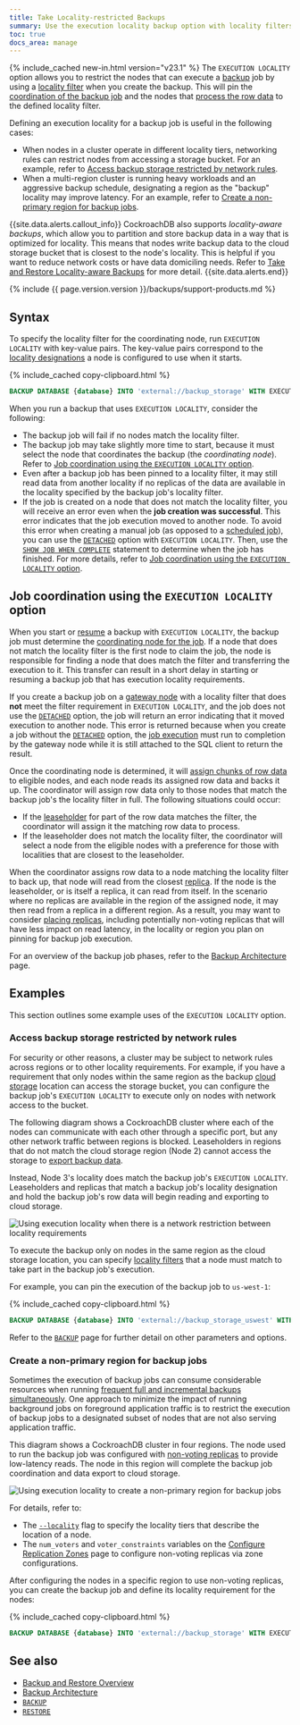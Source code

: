 ```yaml
---
title: Take Locality-restricted Backups
summary: Use the execution locality backup option with locality filters to restrict the nodes that can execute a backup job.
toc: true
docs_area: manage
---
```


{% include_cached new-in.html version="v23.1" %} The `EXECUTION LOCALITY` option allows you to restrict the nodes that can execute a [backup](backup.html) job by using a [locality filter](cockroach-start.html#locality) when you create the backup. This will pin the [coordination of the backup job](backup-architecture.html#job-creation-phase) and the nodes that [process the row data](backup-architecture.html#export-phase) to the defined locality filter. 

Defining an execution locality for a backup job is useful in the following cases:

- When nodes in a cluster operate in different locality tiers, networking rules can restrict nodes from accessing a storage bucket. For an example, refer to [Access backup storage restricted by network rules](#access-backup-storage-restricted-by-network-rules).
- When a multi-region cluster is running heavy workloads and an aggressive backup schedule, designating a region as the "backup" locality may improve latency. For an example, refer to [Create a non-primary region for backup jobs](#create-a-non-primary-region-for-backup-jobs).

{{site.data.alerts.callout_info}}
CockroachDB also supports _locality-aware backups_, which allow you to partition and store backup data in a way that is optimized for locality. This means that nodes write backup data to the cloud storage bucket that is closest to the node's locality. This is helpful if you want to reduce network costs or have data domiciling needs. Refer to [Take and Restore Locality-aware Backups](take-and-restore-locality-aware-backups.html) for more detail.
{{site.data.alerts.end}}

{% include {{ page.version.version }}/backups/support-products.md %}

## Syntax

To specify the locality filter for the coordinating node, run `EXECUTION LOCALITY` with key-value pairs. The key-value pairs correspond to the [locality designations](cockroach-start.html#locality) a node is configured to use when it starts.

{% include_cached copy-clipboard.html %}
~~~ sql
BACKUP DATABASE {database} INTO 'external://backup_storage' WITH EXECUTION LOCALITY = 'region={region},cloud={cloud}';
~~~

When you run a backup that uses `EXECUTION LOCALITY`, consider the following:

- The backup job will fail if no nodes match the locality filter.
- The backup job may take slightly more time to start, because it must select the node that coordinates the backup (the _coordinating node_). Refer to [Job coordination using the `EXECUTION LOCALITY` option](#job-coordination-using-the-execution-locality-option).
- Even after a backup job has been pinned to a locality filter, it may still read data from another locality if no replicas of the data are available in the locality specified by the backup job's locality filter.
- If the job is created on a node that does not match the locality filter, you will receive an error even when the **job creation was successful**. This error indicates that the job execution moved to another node. To avoid this error when creating a manual job (as opposed to a [scheduled job](create-schedule-for-backup.html)), you can use the [`DETACHED`](backup.html#detached) option with `EXECUTION LOCALITY`. Then, use the [`SHOW JOB WHEN COMPLETE`](show-jobs.html#show-job-when-complete) statement to determine when the job has finished. For more details, refer to [Job coordination using the `EXECUTION LOCALITY` option](#job-coordination-using-the-execution-locality-option).

## Job coordination using the `EXECUTION LOCALITY` option

When you start or [resume](resume-job.html) a backup with `EXECUTION LOCALITY`, the backup job must determine the [coordinating node for the job](backup-architecture.html#job-creation-phase). If a node that does not match the locality filter is the first node to claim the job, the node is responsible for finding a node that does match the filter and transferring the execution to it. This transfer can result in a short delay in starting or resuming a backup job that has execution locality requirements.

If you create a backup job on a [gateway node](architecture/sql-layer.html#overview) with a locality filter that does **not** meet the filter requirement in `EXECUTION LOCALITY`, and the job does not use the [`DETACHED`](backup.html#detached) option, the job will return an error indicating that it moved execution to another node. This error is returned because when you create a job without the [`DETACHED`](backup.html#detached) option, the [job execution](backup-architecture.html#resolution-phase) must run to completion by the gateway node while it is still attached to the SQL client to return the result. 

Once the coordinating node is determined, it will [assign chunks of row data](backup-architecture.html#resolution-phase) to eligible nodes, and each node reads its assigned row data and backs it up. The coordinator will assign row data only to those nodes that match the backup job's the locality filter in full. The following situations could occur:

- If the [leaseholder](architecture/reads-and-writes-overview.html#architecture-leaseholder) for part of the row data matches the filter, the coordinator will assign it the matching row data to process. 
- If the leaseholder does not match the locality filter, the coordinator will select a node from the eligible nodes with a preference for those with localities that are closest to the leaseholder.

When the coordinator assigns row data to a node matching the locality filter to back up, that node will read from the closest [replica](architecture/reads-and-writes-overview.html#architecture-replica). If the node is the leaseholder, or is itself a replica, it can read from itself. In the scenario where no replicas are available in the region of the assigned node, it may then read from a replica in a different region. As a result, you may want to consider [placing replicas](configure-replication-zones.html), including potentially non-voting replicas that will have less impact on read latency, in the locality or region you plan on pinning for backup job execution.

For an overview of the backup job phases, refer to the [Backup Architecture](backup-architecture.html) page.

## Examples

This section outlines some example uses of the `EXECUTION LOCALITY` option.

### Access backup storage restricted by network rules

For security or other reasons, a cluster may be subject to network rules across regions or to other locality requirements. For example, if you have a requirement that only nodes within the same region as the backup [cloud storage](use-cloud-storage.html) location can access the storage bucket, you can configure the backup job's `EXECUTION LOCALITY` to execute only on nodes with network access to the bucket.

The following diagram shows a CockroachDB cluster where each of the nodes can communicate with each other through a specific port, but any other network traffic between regions is blocked. Leaseholders in regions that do not match the cloud storage region (Node 2) cannot access the storage to [export backup data](backup-architecture.html#export-phase). 

Instead, Node 3's locality does match the backup job's `EXECUTION LOCALITY`. Leaseholders and replicas that match a backup job's locality designation and hold the backup job's row data will begin reading and exporting to cloud storage.

<img src="{{ 'images/v23.1/network-restriction.png' | relative_url }}" alt="Using execution locality when there is a network restriction between locality requirements" style="border:0px solid #eee;max-width:100%" />

To execute the backup only on nodes in the same region as the cloud storage location, you can specify [locality filters](cockroach-start.html#locality) that a node must match to take part in the backup job's execution.

For example, you can pin the execution of the backup job to `us-west-1`: 

{% include_cached copy-clipboard.html %}
~~~ sql
BACKUP DATABASE {database} INTO 'external://backup_storage_uswest' WITH EXECUTION LOCALITY = 'region=us-west-1', DETACHED;
~~~

Refer to the [`BACKUP`](backup.html) page for further detail on other parameters and options. 

### Create a non-primary region for backup jobs

Sometimes the execution of backup jobs can consume considerable resources when running [frequent full and incremental backups simultaneously](create-schedule-for-backup.html). One approach to minimize the impact of running background jobs on foreground application traffic is to restrict the execution of backup jobs to a designated subset of nodes that are not also serving application traffic.

This diagram shows a CockroachDB cluster in four regions. The node used to run the backup job was configured with [non-voting replicas](architecture/replication-layer.html#non-voting-replicas) to provide low-latency reads. The node in this region will complete the backup job coordination and data export to cloud storage.

<img src="{{ 'images/v23.1/background-work.png' | relative_url }}" alt="Using execution locality to create a non-primary region for backup jobs" style="border:0px solid #eee;max-width:100%" />

For details, refer to:

- The [`--locality`](cockroach-start.html#locality) flag to specify the locality tiers that describe the location of a node.
- The `num_voters` and `voter_constraints` variables on the [Configure Replication Zones](configure-replication-zones.html#num_voters) page to configure non-voting replicas via zone configurations.

After configuring the nodes in a specific region to use non-voting replicas, you can create the backup job and define its locality requirement for the nodes:

{% include_cached copy-clipboard.html %}
~~~ sql
BACKUP DATABASE {database} INTO 'external://backup_storage' WITH EXECUTION LOCALITY = 'region={region},dc={datacenter}', DETACHED;
~~~

## See also

- [Backup and Restore Overview](backup-and-restore-overview.html)
- [Backup Architecture](backup-architecture.html)
- [`BACKUP`](backup.html)
- [`RESTORE`](restore.html)